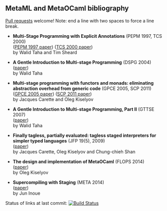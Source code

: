 ## MetaML and MetaOCaml bibliography

[Pull requests](https://github.com/yallop/metaocaml-bibliography/pulls) welcome!  Note: end a line with two spaces to force a line break.

* **Multi-Stage Programming with Explicit Annotations** (PEPM 1997, TCS 2000)  
  ([PEPM 1997 paper](http://www.effective-modeling.org/p/publications/conference/pepm97.pdf))
  ([TCS 2000 paper](http://www.effective-modeling.org/p/publications/journal/tcs00.pdf))  
  by Walid Taha and Tim Sheard

* **A Gentle Introduction to Multi-stage Programming** (DSPG 2004)  
  ([paper](http://www.cs.rice.edu/~taha/publications/journal/dspg04a.pdf))  
  by Walid Taha

* **Multi-stage programming with functors and monads: eliminating abstraction overhead from generic code** (GPCE 2005, SCP 2011)  
  ([GPCE 2005 paper](http://www.cas.mcmaster.ca/~carette/metamonads/metamonads.pdf))
  ([SCP 2011 paper](http://www.cas.mcmaster.ca/~carette/publications/scp_metamonads.pdf))  
  by Jacques Carette and Oleg Kiselyov

* **A Gentle Introduction to Multi-stage Programming, Part II** (GTTSE 2007)  
  ([paper](http://www.effective-modeling.org/p/publications/journal/gttse07.pdf))  
  by Walid Taha

* **Finally tagless, partially evaluated: tagless staged interpreters for simpler typed languages** (JFP 19(5), 2009)  
  ([paper](http://okmij.org/ftp/tagless-final/JFP.pdf))  
  by Jacques Carette, Oleg Kiselyov and Chung-chieh Shan

* **The design and implementation of MetaOCaml** (FLOPS 2014)  
  ([paper](http://okmij.org/ftp/meta-programming/ber-design.pdf))  
  by Oleg Kiselyov

* **Supercompiling with Staging** (META 2014)  
  ([paper](http://googledrive.com/host/0B09qkc2kmu9-VS1mRVVGbl9aMHM/supercompiling-with-staging.pdf))  
  by Jun Inoue

Status of links at last commit: [![Build Status](https://travis-ci.org/yallop/metaocaml-bibliography.svg?branch=master)](https://travis-ci.org/yallop/metaocaml-bibliography)
